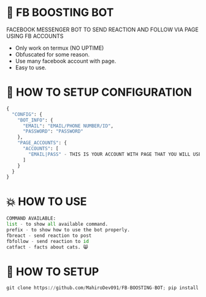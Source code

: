 # 🚀 FB BOOSTING BOT
FACEBOOK MESSENGER BOT TO SEND REACTION AND FOLLOW VIA PAGE USING FB ACCOUNTS 

- Only work on termux (NO UPTIME)
- Obfuscated for some reason.
- Use many facebook account with page.
- Easy to use.

# 📰 HOW TO SETUP CONFIGURATION

```python
{
  "CONFIG": {
    "BOT_INFO": {
      "EMAIL": "EMAIL/PHONE NUMBER/ID",
      "PASSWORD": "PASSWORD"
    },
    "PAGE_ACCOUNTS": {
      "ACCOUNTS": [
        "EMAIL|PASS" - THIS IS YOUR ACCOUNT WITH PAGE THAT YOU WILL USE AS REACTOR AND FOLLOWER
      ]
    }
  }
}
```

# 💥 HOW TO USE

```python
COMMAND AVAILABLE:
list - to show all available command.
prefix - to show how to use the bot properly.
fbreact - send reaction to post
fbfollow - send reaction to id
catfact - facts about cats. 😸
```

# 📰 HOW TO SETUP

```python
git clone https://github.com/MahiroDev091/FB-BOOSTING-BOT; pip install ua_generator; pip install fbchat; python3 bot.py
```
